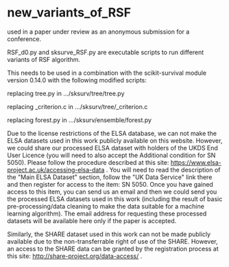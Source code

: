 # new_variants_of_RSF
used in a paper under review as an anonymous submission for a conference.

RSF_d0.py and sksurve_RSF.py are executable scripts to run different variants of RSF algorithm. 

This needs to be used in a combination with the scikit-survival module version 0.14.0 with the following modified scripts:

replacing tree.py in
.../sksurv/tree/tree.py

replacing _criterion.c in
.../sksurv/tree/_criterion.c

replacing forest.py in
.../sksurv/ensemble/forest.py



Due to the license restrictions of the ELSA database, we can not make the ELSA datasets used in this work publicly available on this website. However, we could share our processed ELSA dataset with holders of the UKDS End User Licence (you will need to also accept the Additional condition for SN 5050). Please follow the procedure described at this site: https://www.elsa-project.ac.uk/accessing-elsa-data . You will need to read the description of the "Main ELSA Dataset" section, follow the "UK Data Service" link there and then register for access to the item: SN 5050. Once you have gained access to this item, you can send us an email and then we could send you the processed ELSA datasets used in this work (including the result of basic pre-processing/data cleaning to make the data suitable for a machine learning algorithm). The email address for requesting these processed datasets will be available here only if the paper is accepted.

Similarly, the SHARE dataset used in this work can not be made publicly available due to the non-transferrable right of use of the SHARE. However, an access to the SHARE data can be granted by the registration process at this site: http://share-project.org/data-access/ .
